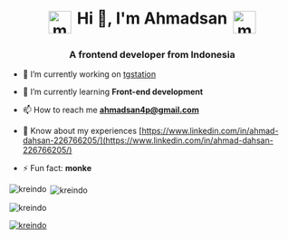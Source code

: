 <h1 align="center">
 <span><img src="https://github.githubassets.com/images/mona-loading-dark.gif" alt="mona" height="40" style="vertical-align:top; margin:4px"></span>
 Hi 👋, I'm Ahmadsan 
 <span><img src="https://github.githubassets.com/images/mona-loading-dark.gif" alt="mona" height="40" style="vertical-align:top; margin:4px"></span></h1>
<h3 align="center">A frontend developer from Indonesia</h3>


- 🔭 I’m currently working on [tgstation](https://github.com/tgstation/tgstation)

- 🌱 I’m currently learning **Front-end development**

- 📫 How to reach me **ahmadsan4p@gmail.com**

- 📄 Know about my experiences [https://www.linkedin.com/in/ahmad-dahsan-226766205/](https://www.linkedin.com/in/ahmad-dahsan-226766205/)

- ⚡ Fun fact: **monke**



<p><img align="left" src="https://github-readme-stats.vercel.app/api/top-langs?username=kreindo&show_icons=true&theme=dark&locale=en&layout=compact" alt="kreindo" /></p>

<p>&nbsp;<img align="center" src="https://github-readme-stats.vercel.app/api?username=kreindo&show_icons=true&theme=dark&locale=en" alt="kreindo" /></p>

<p><img align="center" src="https://github-readme-streak-stats.herokuapp.com/?user=kreindo&theme=dark" alt="kreindo" /></p>

<p align="left"> <a href="https://github.com/ryo-ma/github-profile-trophy"><img src="https://github-profile-trophy.vercel.app/?username=kreindo&theme=darkhub&row=2&column=3" alt="kreindo" /></a> </p>
